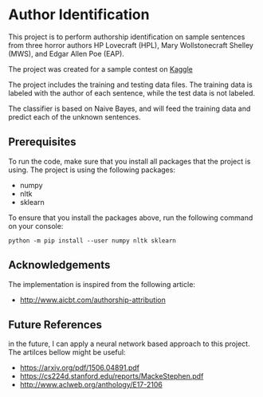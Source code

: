 # Author Identification

This project is to perform authorship identification on sample sentences from three horror authors HP Lovecraft (HPL), Mary Wollstonecraft Shelley (MWS), and Edgar Allen Poe (EAP).

The project was created for a sample contest on [Kaggle](https://www.kaggle.com/c/spooky-author-identification)

The project includes the training and testing data files. 
The training data is labeled with the author of each sentence, while the test data is not labeled.

The classifier is based on Naive Bayes, and will feed the training data and predict each of the unknown sentences.


## Prerequisites

To run the code, make sure that you install all packages that the project is using. The project is using the following packages: 
- numpy
- nltk
- sklearn

To ensure that you install the packages above, run the following command on your console: 

```python -m pip install --user numpy nltk sklearn```


## Acknowledgements

The implementation is inspired from the following article:<br/>
- http://www.aicbt.com/authorship-attribution

## Future References

in the future, I can apply a neural network based approach to this project. 
The artilces bellow might be useful:<br/>
- https://arxiv.org/pdf/1506.04891.pdf
- https://cs224d.stanford.edu/reports/MackeStephen.pdf
- http://www.aclweb.org/anthology/E17-2106
